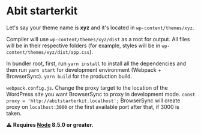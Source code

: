 # Abit starterkit

Let's say your theme name is **xyz** and it's located in `wp-content/themes/xyz`.

Compiler will use `wp-content/themes/xyz/dist` as a root for output. All files will be in their respective folders (for example, styles will be in `wp-content/themes/xyz/dist/app.css`).

In bundler root, first, run `yarn install` to install all the dependencies and then run `yarn start` for development environment (Webpack + BrowserSync).
`yarn build` for the production build.

`webpack.config.js`. Change the proxy target to the location of the WordPress site you want BrowserSync to proxy in development mode. `const proxy = 'http://abitstarterkit.localhost';` BrowserSync will create proxy on `localhost:3000` or the first available port after that, if 3000 is taken.

⚠ **Requires [Node](https://nodejs.org/en/) 8.5.0 or greater.**
